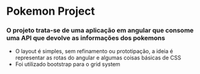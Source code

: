 # Pokemon Project

### O projeto trata-se de uma aplicação em angular que consome uma API que devolve as informações dos pokemons

* O layout é simples, sem refinamento ou prototipação, a ideia é representar as rotas do angular e algumas coisas básicas de CSS
* Foi utilizado bootstrap para o grid system
